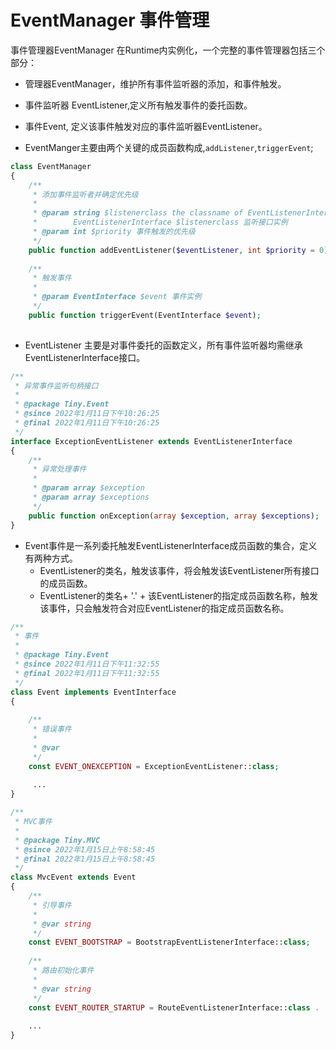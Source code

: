 EventManager 事件管理
====

事件管理器EventManager 在Runtime内实例化，一个完整的事件管理器包括三个部分：
* 管理器EventManager，维护所有事件监听器的添加，和事件触发。   
* 事件监听器 EventListener,定义所有触发事件的委托函数。   
* 事件Event, 定义该事件触发对应的事件监听器EventListener。   

* EventManger主要由两个关键的成员函数构成,`addListener`,`triggerEvent`;
```php
class EventManager
{
    /**
     * 添加事件监听者并确定优先级
     *
     * @param string $listenerclass the classname of EventListenerInterface
     *        EventListenerInterface $listenerclass 监听接口实例
     * @param int $priority 事件触发的优先级
     */
    public function addEventListener($eventListener, int $priority = 0);
    
    /**
     * 触发事件
     *
     * @param EventInterface $event 事件实例
     */
    public function triggerEvent(EventInterface $event);
    
```

* EventListener 主要是对事件委托的函数定义，所有事件监听器均需继承EventListenerInterface接口。
```php
/**
 * 异常事件监听句柄接口
 *
 * @package Tiny.Event
 * @since 2022年1月11日下午10:26:25
 * @final 2022年1月11日下午10:26:25
 */
interface ExceptionEventListener extends EventListenerInterface
{
    /**
     * 异常处理事件
     *
     * @param array $exception
     * @param array $exceptions
     */
    public function onException(array $exception, array $exceptions);
}
```

* Event事件是一系列委托触发EventListenerInterface成员函数的集合，定义有两种方式。
    * EventListener的类名，触发该事件，将会触发该EventListener所有接口的成员函数。
    * EventListener的类名+ '.' + 该EventListener的指定成员函数名称，触发该事件，只会触发符合对应EventListener的指定成员函数名称。
```php
/**
 * 事件
 *
 * @package Tiny.Event
 * @since 2022年1月11日下午11:32:55
 * @final 2022年1月11日下午11:32:55
 */
class Event implements EventInterface
{
    
    /**
     * 错误事件
     *
     * @var
     */
    const EVENT_ONEXCEPTION = ExceptionEventListener::class;
    
     ...
}

/**
 * MVC事件
 *
 * @package Tiny.MVC
 * @since 2022年1月15日上午8:58:45
 * @final 2022年1月15日上午8:58:45
 */
class MvcEvent extends Event
{   
    /**
     * 引导事件
     *
     * @var string
     */
    const EVENT_BOOTSTRAP = BootstrapEventListenerInterface::class;
    
    /**
     * 路由初始化事件
     *
     * @var string
     */
    const EVENT_ROUTER_STARTUP = RouteEventListenerInterface::class . '.onRouterStartup';
    
    ...
}
```
